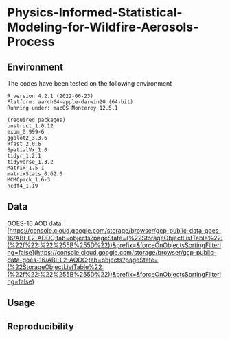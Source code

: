 # Physics-Informed-Statistical-Modeling-for-Wildfire-Aerosols-Process

## Environment
The codes have been tested on the following environment
```
R version 4.2.1 (2022-06-23)
Platform: aarch64-apple-darwin20 (64-bit)
Running under: macOS Monterey 12.5.1

(required packages)
bnstruct_1.0.12 
expm_0.999-6
ggplot2_3.3.6  
Rfast_2.0.6
SpatialVx_1.0 
tidyr_1.2.1
tidyverse_1.3.2
Matrix_1.5-1 
matrixStats_0.62.0 
MCMCpack_1.6-3  
ncdf4_1.19
```

## Data 
GOES-16 AOD data: [https://console.cloud.google.com/storage/browser/gcp-public-data-goes-16/ABI-L2-AODC;tab=objects?pageState=(%22StorageObjectListTable%22:(%22f%22:%22%255B%255D%22))&prefix=&forceOnObjectsSortingFiltering=false](https://console.cloud.google.com/storage/browser/gcp-public-data-goes-16/ABI-L2-AODC;tab=objects?pageState=(%22StorageObjectListTable%22:(%22f%22:%22%255B%255D%22))&prefix=&forceOnObjectsSortingFiltering=false)

## Usage  

## Reproducibility
